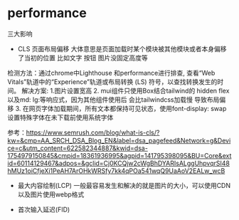 # performance 

三大影响

- CLS 页面布局偏移 
大体意思是页面加载时某个模块被其他模块或者本身偏移了当初的位置 比如文字 按钮 图片没固定高度等

检测方法：通过chrome中Lighthouse 和performance进行排查, 查看“Web Vitals”轨道中的“Experience”轨道或布局转换 (LS) 符号，以查找转换发生的时间。
解决方案:
1.图片设置宽高
2. mui组件只使用Box结合tailwind的 hidden flex 以及md: lg:等响应式，因为其他组件使用后 会比tailwindcss加载慢 导致布局偏移
3. 在网页字体加载期间，所有文本都保持可见状态，使用font-display: swap 设置特殊字体在未下载前使用系统字体

参考：https://www.semrush.com/blog/what-is-cls/?kw=&cmp=AA_SRCH_DSA_Blog_EN&label=dsa_pagefeed&Network=g&Device=c&utm_content=622582344887&kwid=dsa-1754979150845&cmpid=18361936995&agpid=141795398095&BU=Core&extid=60114129467&adpos=&gclid=Cj0KCQjw2cWgBhDYARIsALggUhpvqrSI48hMUz1oiCfjeXi1PeAH7ArOHkWRSfy7kk4qPOa541wqQ9UaAoV2EALw_wcB


- 最大内容绘制(LCP)
一般最容易发生和解决的就是图片的大小，可以使用CDN 以及图片使用webp格式

- 首次输入延迟(FID) 
